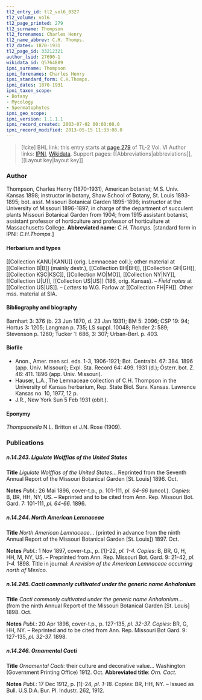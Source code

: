 ```yaml
---
tl2_entry_id: tl2_vol6_0327
tl2_volume: vol6
tl2_page_printed: 279
tl2_surname: Thompson
tl2_forenames: Charles Henry
tl2_name_abbrev: C.H. Thomps.
tl2_dates: 1870-1931
tl2_page_id: 33212321
author_lsid: 27690-1
wikidata_id: Q5764889
ipni_surname: Thompson
ipni_forenames: Charles Henry
ipni_standard_form: C.H.Thomps.
ipni_dates: 1870-1931
ipni_taxon_scope: 
- Botany
- Mycology
- Spermatophytes
ipni_geo_scope: 
ipni_version: 1.1.1.1
ipni_record_created: 2003-07-02 00:00:00.0
ipni_record_modified: 2013-05-15 11:33:08.0
---
```


> [!cite] BHL link: this entry starts at [page 279](https://www.biodiversitylibrary.org/page/33212321) of TL-2 Vol. VI
> Author links: [IPNI](https://www.ipni.org/a/27690-1), [Wikidata](https://www.wikidata.org/wiki/Q5764889). Support pages: [[Abbreviations|abbreviations]], [[Layout key|layout key]]

### Author

Thompson, Charles Henry (1870-1931), American botanist; M.S. Univ. Kansas 1898; instructor in botany, Shaw School of Botany, St. Louis 1893-1895; bot. asst. Missouri Botanical Garden 1895-1896; instructor at the University of Missouri 1896-1897; in charge of the department of succulent plants Missouri Botanical Garden from 1904; from 1915 assistant botanist, assistant professor of horticulture and professor of horticulture at Massachusetts College. 
**Abbreviated name**: *C.H. Thomps.* \[standard form in IPNI: *C.H.Thomps.*\]

#### Herbarium and types

[[Collection KANU|KANU]] (orig. Lemnaceae coll.); other material at [[Collection B|B]] (mainly destr.), [[Collection BH|BH]], [[Collection GH|GH]], [[Collection KSC|KSC]], [[Collection MO|MO]], [[Collection NY|NY]], [[Collection U|U]], [[Collection US|US]] (186, orig. Kansas). – *Field notes* at [[Collection US|US]]. – *Letters* to W.G. Farlow at [[Collection FH|FH]]. Other mss. material at SIA.

#### Bibliography and biography

Barnhart 3: 376 (b. 23 Jun 1870, d. 23 Jan 1931); BM 5: 2096; CSP 19: 94; Hortus 3: 1205; Langman p. 735; LS suppl. 10048; Rehder 2: 589; Stevenson p. 1260; Tucker 1: 686, 3: 307; Urban-Berl. p. 403.

#### Biofile

- Anon., Amer. men sci. eds. 1-3, 1906-1921; Bot. Centralbl. 67: 384. 1896 (app. Univ. Missouri); Expl. Sta. Record 64: 499. 1931 (d.); Österr. bot. Z. 46: 411. 1896 (app. Univ. Missouri).
- Hauser, L.A., The Lemnaceae collection of C.H. Thompson in the University of Kansas herbarium, Rep. State Biol. Surv. Kansas. Lawrence Kansas no. 10, 1977, 12 p.
- J.R., New York Sun 5 Feb 1931 (obit.).

#### Eponymy

*Thompsonella* N.L. Britton et J.N. Rose (1909).

### Publications

##### n.14.243. Ligulate Wolffias of the United States

**Title**
*Ligulate Wolffias of the United States*... Reprinted from the Seventh Annual Report of the Missouri Botanical Garden \[St. Louis\] 1896. Oct.

**Notes**
*Publ*.: 26 Mai 1896, cover-t.p., p. 101-111, *pl. 64-66* (uncol.). *Copies*: B, BR, HH, NY, US. – Reprinted and to be cited from Ann. Rep. Missouri Bot. Gard. 7: 101-111, *pl. 64-66.* 1896.

##### n.14.244. North American Lemnaceae

**Title**
*North American Lemnaceae*... (printed in advance from the ninth Annual Report of the Missouri Botanical Garden \[St. Louis\]) 1897. Oct.

**Notes**
*Publ*.: 1 Nov 1897, cover-t.p., p. \[1\]-22, *pl. 1-4. Copies*: B, BR, G, H, HH, M, NY, US. – Preprinted from Ann. Rep. Missouri Bot. Gard. 9: 21-42, *pl. 1-4.* 1898. Title in journal: *A revision of the American Lemnaceae occurring north of Mexico*.

##### n.14.245. Cacti commonly cultivated under the generic name Anhalonium

**Title**
*Cacti commonly cultivated under the generic name Anhalonium*... (from the ninth Annual Report of the Missouri Botanical Garden \[St. Louis\] 1898. Oct.

**Notes**
*Publ*.: 20 Apr 1898, cover-t.p., p. 127-135, *pl. 32-37. Copies*: BR, G, HH, NY. – Reprinted and to be cited from Ann. Rep. Missouri Bot Gard. 9: 127-135, *pl. 32-37.* 1898.

##### n.14.246. Ornamental Cacti

**Title**
*Ornamental Cacti*: their culture and decorative value... Washington (Government Printing Office) 1912. Oct.
**Abbreviated title**: *Orn. Cact.*

**Notes**
*Publ*.: 17 Dec 1912, p. \[1\]-24, *pl. 1-18. Copies*: BR, HH, NY. – Issued as Bull. U.S.D.A. Bur. Pl. Industr. 262, 1912.

